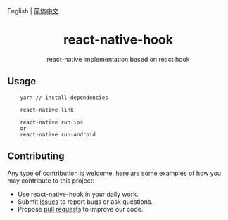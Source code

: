 English | [简体中文](./README.zh-CN.md) 

<h1 align="center">react-native-hook</h1>

<div align="center">

react-native implementation based on react hook
 
</div>

## Usage
```
    yarn // install dependencies
    
    react-native link
    
    react-native run-ios 
    or 
    react-native run-android
```


## Contributing

Any type of contribution is welcome, here are some examples of how you may contribute to this project:

- Use react-native-hook in your daily work.
- Submit [issues](https://github.com/hqwlkj/react-native-hook/issues) to report bugs or ask questions.
- Propose [pull requests](https://github.com/hqwlkj/react-native-hook/pulls) to improve our code.
